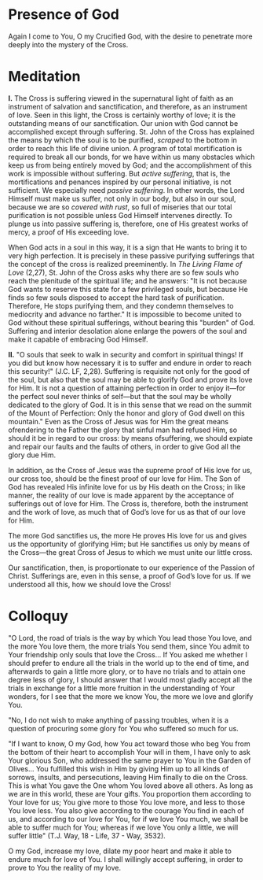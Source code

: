 # Presence of God

Again I come to You, O my Crucified God, with the desire to penetrate more deeply into the mystery of the Cross.

# Meditation

**I.** The Cross is suffering viewed in the supernatural light of faith as an instrument of salvation and sanctification, and therefore, as an instrument of love. Seen in this light, the Cross is certainly worthy of love; it is the outstanding means of our sanctification. Our union with God cannot be accomplished except through suffering. St. John of the Cross has explained the means by which the soul is to be purified, *scraped* to the bottom in order to reach this life of divine union. A program of total mortification is required to break all our bonds, for we have within us many obstacles which keep us from being entirely moved by God; and the accomplishment of this work is impossible without suffering. But *active suffering*, that is, the mortifications and penances inspired by our personal initiative, is not sufficient. We especially need *passive suffering*. In other words, the Lord Himself must make us suffer, not only in our body, but also in our soul, because we are so *covered with rust*, so full of miseries that our total purification is not possible unless God Himself intervenes directly. To plunge us into passive suffering is, therefore, one of His greatest works of mercy, a proof of His exceeding love.

When God acts in a soul in this way, it is a sign that He wants to bring it to very high perfection. It is precisely in these passive purifying sufferings that the concept of the cross is realized preeminently. In *The Living Flame of Love* (2,27), St. John of the Cross asks why there are so few souls who reach the plenitude of the spiritual life; and he answers: "It is not because God wants to reserve this state for a few privileged souls, but because He finds so few souls disposed to accept the hard task of purification. Therefore, He stops purifying them, and they condemn themselves to mediocrity and advance no farther." It is impossible to become united to God without these spiritual sufferings, without bearing this "burden" of God. Suffering and interior desolation alone enlarge the powers of the soul and make it capable of embracing God Himself.

**II.** "O souls that seek to walk in security and comfort in spiritual things! If you did but know how necessary it is to suffer and endure in order to reach this security!" (J.C. LF, 2,28). Suffering is requisite not only for the good of the soul, but also that the soul may be able to glorify God and prove its love for Him. It is not a question of attaining perfection in order to enjoy it—for the perfect soul never thinks of self—but that the soul may be wholly dedicated to the glory of God. It is in this sense that we read on the summit of the Mount of Perfection: Only the honor and glory of God dwell on this mountain." Even as the Cross of Jesus was for Him the great means ofrendering to the Father the glory that sinful man had refused Him, so should it be in regard to our cross: by means ofsuffering, we should expiate and repair our faults and the faults of others, in order to give God all the glory due Him.

In addition, as the Cross of Jesus was the supreme proof of His love for us, our cross too, should be the finest proof of our love for Him. The Son of God has revealed His infinite love for us by His death on the Cross; in like manner, the reality of our love is made apparent by the acceptance of sufferings out of love for Him. The Cross is, therefore, both the instrument and the work of love, as much that of God’s love for us as that of our love for Him.

The more God sanctifies us, the more He proves His love for us and gives us the opportunity of glorifying Him; but He sanctifies us only by means of the Cross—the great Cross of Jesus to which we must unite our little cross.

Our sanctification, then, is proportionate to our experience of the Passion of Christ. Sufferings are, even in this sense, a proof of God’s love for us. If we understood all this, how we should love the Cross!

# Colloquy

"O Lord, the road of trials is the way by which You lead those You love, and the more You love them, the more trials You send them, since You admit to Your friendship only souls that love the Cross... If You asked me whether I should prefer to endure all the trials in the world up to the end of time, and afterwards to gain a little more glory, or to have no trials and to attain one degree less of glory, I should answer that I would most gladly accept all the trials in exchange for a little more fruition in the understanding of Your wonders, for I see that the more we know You, the more we love and glorify You.

"No, I do not wish to make anything of passing troubles, when it is a question of procuring some glory for You who suffered so much for us.

"If I want to know, O my God, how You act toward those who beg You from the bottom of their heart to accomplish Your will in them, I have only to ask Your glorious Son, who addressed the same prayer to You in the Garden of Olives... You fulfilled this wish in Him by giving Him up to all kinds of sorrows, insults, and persecutions, leaving Him finally to die on the Cross. This is what You gave the One whom You loved above all others. As long as we are in this world, these are Your gifts. You proportion them according to Your love for us; You give more to those You love more, and less to those You love less. You also give according to the courage You find in each of us, and according to our love for You, for if we love You much, we shall be able to suffer much for You; whereas if we love You only a little, we will suffer little" (T.J. Way, 18 - Life, 37 - Way, 3532).

O my God, increase my love, dilate my poor heart and make it able to endure much for love of You. I shall willingly accept suffering, in order to prove to You the reality of my love.
